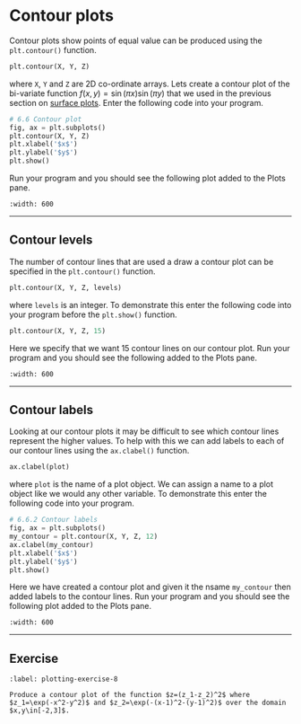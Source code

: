 # Contour plots

Contour plots show points of equal value can be produced using the `plt.contour()` function.

```python
plt.contour(X, Y, Z)
```

where `X`, `Y` and `Z` are 2D co-ordinate arrays. Lets create a contour plot of the bi-variate function $f(x, y) = \sin(\pi x)\sin(\pi y)$ that we used in the previous section on [surface plots](surface-plots-section). Enter the following code into your program.

```python
# 6.6 Contour plot
fig, ax = plt.subplots()
plt.contour(X, Y, Z)
plt.xlabel('$x$')
plt.ylabel('$y$')
plt.show()
```

Run your program and you should see the following plot added to the Plots pane.

```{figure} ../_images/6_Contour_plot_1.png
:width: 600
```

---

## Contour levels

The number of contour lines that are used a draw a contour plot can be specified in the `plt.contour()` function.

```python
plt.contour(X, Y, Z, levels)
```

where `levels` is an integer. To demonstrate this enter the following code into your program before the `plt.show()` function.

```python
plt.contour(X, Y, Z, 15)
```

Here we specify that we want 15 contour lines on our contour plot. Run your program and you should see the following added to the Plots pane.

```{figure} ../_images/6_Contour_plot_2.png
:width: 600
```

---

## Contour labels

Looking at our contour plots it may be difficult to see which contour lines represent the higher values. To help with this we can add labels to each of our contour lines using the `ax.clabel()` function.

```python
ax.clabel(plot)
```

where `plot` is the name of a plot object. We can assign a name to a plot object like we would any other variable. To demonstrate this enter the following code into your program.

```python
# 6.6.2 Contour labels
fig, ax = plt.subplots()
my_contour = plt.contour(X, Y, Z, 12)
ax.clabel(my_contour)
plt.xlabel('$x$')
plt.ylabel('$y$')
plt.show()
```

Here we have created a contour plot and given it the nsame `my_contour` then added labels to the contour lines. Run your program and you should see the following plot added to the Plots pane.

```{figure} ../_images/6_Contour_plot_3.png
:width: 600
```

---

## Exercise

```{exercise}
:label: plotting-exercise-8

Produce a contour plot of the function $z=(z_1-z_2)^2$ where $z_1=\exp(-x^2-y^2)$ and $z_2=\exp(-(x-1)^2-(y-1)^2)$ over the domain $x,y\in[-2,3]$. 
```

